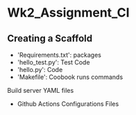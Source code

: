 # Wk2_Assignment_CI

## Creating a Scaffold 
* 'Requirements.txt': packages
* 'hello_test.py': Test Code
* 'hello.py': Code 
* 'Makefile': Coobook runs commands 

Build server YAML files 

* Github Actions Configurations Files
